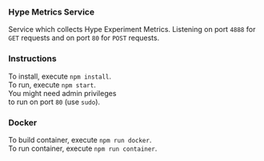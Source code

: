 ### Hype Metrics Service
Service which collects Hype Experiment Metrics.
Listening on port `4888` for `GET` requests and
on port `80` for `POST` requests.


### Instructions

To install, execute `npm install`.  
To run, execute `npm start`.  
You might need admin privileges  
to run on port `80` (use `sudo`).

### Docker
To build container, execute `npm run docker`.  
To run container, execute `npm run container`.
